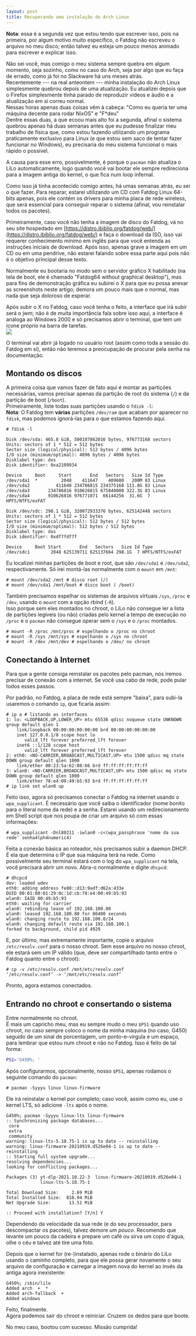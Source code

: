 ```yaml
---
layout: post
title: Recuperando uma instalação do Arch Linux
---
```


**Nota**: essa é a segunda vez que estou tendo que escrever isso, pois
na primeira, por algum motivo muito específico, o Fatdog não escreveu o
arquivo no meu disco; então talvez eu esteja um pouco menos animado para
escrever e explicar isso.  

Não sei você, mas comigo o meu sistema sempre quebra em algum momento, seja
sozinho, como no caso do Arch, seja por algo que eu faça de errado, como já foi
no Slackware há uns meses atrás.  
Recentemente --- na real anteontem --- minha instalação do Arch Linux
simplesmente quebrou depois de uma atualização. Eu atualizei depois que o
Firefox simplesmente tinha parado de reproduzir vídeos e áudio e a atualização
em si correu normal.  
Nessas horas apenas duas coisas vêm à cabeça: "Como eu queria ter uma máquina
decente para rodar NixOS" e "F*deu"  
Dentre essas duas, a que ecoou mais alto foi a segunda, afinal o sistema quebrou
apenas há duas semanas antes que eu pudesse finalizar meu trabalho de física
que, como estou fazendo utilizando um programa praticamente exclusivo para
Linux (e que estou sem saco de tentar fazer funcionar no Windows), eu precisaria
do meu sistema funcional o mais rápido o possível.  

A causa para esse erro, possivelmente, é porque o `pacman` não atualiza o LiLo
automaticamente, logo quando você vai bootar ele sempre redireciona para a
imagem antiga do kernel, o que fica num loop infernal.  

Como isso já tinha acontecido comigo antes, há umas semanas atrás, eu sei o que
fazer.
Para reparar, estarei utilizando um CD com Fatdog Linux 64-bits apenas, pois ele
contém os drivers para minha placa de rede wireless, que será essencial para
conseguir reparar o sistema (afinal, vou reinstalar todos os pacotes).  

Primeiramente, caso você não tenha a imagem de disco do Fatdog, vá no seu site
hospedado em [https://distro.ibiblio.org/fatdog/web/](https://distro.ibiblio.org/fatdog/web/) e faça o download da ISO,
isso vai requerer conhecimento mínimo em inglês para que você entenda as
instruções iniciais de download.
Após isso, apenas grave a imagem em um CD ou em uma pendrive, não estarei
falando sobre essa parte aqui pois não é o objetivo principal desse texto.  

Normalmente eu bootaria no modo sem o servidor gráfico X habilitado (na tela de
boot, ele é chamado "Fatdog64 without graphical desktop"), mas para fins de
demonstração gráfica eu subirei o X para que eu possa anexar as screenshots
neste artigo; demora um pouco mais que o normal, mas nada que seja doloroso de
esperar.  

Após subir o X no Fatdog, caso você tenha o feito, a interface que irá
subir será o jwm; não é de muita importância fala sobre isso aqui, a
interface é análoga ao Windows 2000 e só precisamos abrir o terminal,
que tem um ícone próprio na barra de tarefas.  
![](/blog/assets/img/fatdog_x.png)  

O terminal vai abrir já logado no usuário root (assim como toda a sessão
do Fatdog em si), então não teremos a preocupação de procurar pela senha
na documentação.  

## Montando os discos
A primeira coisa que vamos fazer de fato aqui é montar as partições
necessárias, vamos precisar apenas da partição de root do sistema (`/`)
e da partição de boot (`/boot`).   
Primeiramente, liste todas suas partições usando o `fdisk -l`:  
**Nota**: O Fatdog tem **várias** partições `/dev/ram` que acabam por
aparecer no `fdisk`, mas podemos ignorá-las para o que estamos fazendo
aqui.  

```
# fdisk -l

Disk /dev/sda: 465.8 GiB, 500107862016 bytes, 976773168 sectors
Units: sectors of 1 * 512 = 512 bytes
Sector size (logical/physical): 512 bytes / 4096 bytes
I/O size (minimum/optimal): 4096 bytes / 4096 bytes
Disklabel type: dos
Disk identifier: 0xa2109934

Device     Boot     Start       End   Sectors   Size Id Type
/dev/sda1  *         2048    411647    409600   200M 83 Linux
/dev/sda2          411648 234786815 234375168 111.8G 83 Linux
/dev/sda3       234786816 910626815 675840000 322.3G 83 Linux
/dev/sda4       910626816 976771071  66144256  31.6G  7 HPFS/NTFS/exFAT

Disk /dev/sdc: 298.1 GiB, 320072933376 bytes, 625142448 sectors
Units: sectors of 1 * 512 = 512 bytes
Sector size (logical/physical): 512 bytes / 512 bytes
I/O size (minimum/optimal): 512 bytes / 512 bytes
Disklabel type: dos
Disk identifier: 0xdf7fdf7f

Device     Boot Start       End   Sectors   Size Id Type
/dev/sdc1        2048 625139711 625137664 298.1G  7 HPFS/NTFS/exFAT
```  

Eu localizei minhas partições de boot e root, que são `/dev/sda1` e
`/dev/sda2`, respectivamente. Só irei montá-las normalmente com o 
`mount` em `/mnt`:  

```
# mount /dev/sda2 /mnt # disco root (/)
# mount /dev/sda1 /mnt/boot # disco boot ( /boot)
```  

Também precisamos espelhar os sistemas de arquivos virtuais `/sys`,
`/proc` e `/dev`, usando o `mount` com a opção rbind (`-R`).  
Isso porque sem eles montados no chroot, o LiLo não consegue ler a lista
de partições legíveis (ou não) criadas pelo kernel a tempo de execução
no `/proc` e o `pacman` não consegue operar sem o `/sys` e o `/proc`
montados.  

```
# mount -R /proc /mnt/proc # espelhando o /proc no chroot
# mount -R /sys /mnt/sys # espelhando o /sys no chroot
# mount -R /dev /mnt/dev # espelhando o /dev/ no chroot
```  

## Conectando à Internet
Para que a gente consiga reinstalar os pacotes pelo pacman, nós
iremos precisar de conexão com a internet. Se você usa cabo de rede,
pode pular todos esses passos.  

Por padrão, no Fatdog, a placa de rede está sempre "baixa", para subi-la
usaremos o comando `ip`, que ficaria assim:  

```
# ip a # listando as interfaces
1: lo: <LOOPBACK,UP,LOWER_UP> mtu 65536 qdisc noqueue state UNKNOWN group default qlen 1
    link/loopback 00:00:00:00:00:00 brd 00:00:00:00:00:00
    inet 127.0.0.1/8 scope host lo
       valid_lft forever preferred_lft forever
    inet6 ::1/128 scope host 
       valid_lft forever preferred_lft forever
2: eth0: <NO-CARRIER,BROADCAST,MULTICAST,UP> mtu 1500 qdisc mq state DOWN group default qlen 1000
    link/ether 00:23:5a:62:08:66 brd ff:ff:ff:ff:ff:ff
3: wlan0: <NO-CARRIER,BROADCAST,MULTICAST,UP> mtu 1500 qdisc mq state DOWN group default qlen 1000
    link/ether 78:e4:00:49:b5:93 brd ff:ff:ff:ff:ff:ff
# ip link set wlan0 up
```  

Feito isso, agora só precisamos conectar o Fatdog na internet usando o
`wpa_supplicant`. É necessário que você saiba o identificador (nome
bonito para o literal nome da rede) e a senha. Estarei usando um
redirecionamento em Shell script que nos poupa de criar um arquivo só
com essas informações:

```
# wpa_supplicant -Dnl80211 -iwlan0 -c<(wpa_passphrase 'nome da sua rede' senha4lph4numeric4)
```  

Feita a conexão básica ao roteador, nós precisamos subir a daemon DHCP.  
É ela que determina o IP que sua máquina terá na rede.
Como possivelmente seu terminal estará com o log do `wpa_supplicant`
na tela, você precisará abrir um novo. Abra-o normalmente e digite
`dhcpcd`:  

```
# dhcpcd
dev: loaded udev
eth0: adding address fe80::d13:9adf:d62a:433e
DUID 00:01:00:01:29:0c:1d:cb:78:e4:00:49:b5:93
wlan0: IAID 00:49:b5:93
eth0: waiting for carrier
wlan0: rebinding lease of 192.168.100.80
wlan0: leased 192.168.100.80 for 86400 seconds
wlan0: changing route to 192.168.100.0/24
wlan0: changing default route via 192.168.100.1
forked to background, child pid 4929
```

E, por último, mas extremamente importante, copie o arquivo `/etc/resolv.conf`
para o nosso chroot. Sem esse arquivo no nosso chroot, ele estará sem um
IP válido (que, deve ser compartilhado tanto entre o Fatdog quanto entre
o chroot):  

```
# cp -v /etc/resolv.conf /mnt/etc/resolv.conf 
‘/etc/resolv.conf’ -> ‘/mnt/etc/resolv.conf’
```

Pronto, agora estamos conectados.  

## Entrando no chroot e consertando o sistema
Entre normalmente no chroot.  
É mais um capricho meu, mas eu sempre mudo o meu `$PS1` quando uso
chroot, no caso sempre coloco o nome da minha máquina (no caso, G450)
seguido de um sinal de porcentagem, um ponto-e-vírgula e um espaço, para
lembrar que estou num chroot e não no Fatdog. Isso é feito de tal forma:  

```sh
PS1='G450%; '
```  

Após configurarmos, opcionalmente, nosso `$PS1`, apenas rodamos o
seguinte comando do `pacman`:  

```
# pacman -Syyyu linux linux-firmware
```  

Ele irá reinstalar o kernel por completo; caso você, assim como eu, use
o kernel LTS, só adicione `-lts` após o nome.  

```
G450%; pacman -Syyyu linux-lts linux-firmware
:: Synchronizing package databases...
 core
 extra
 community
warning: linux-lts-5.10.75-1 is up to date -- reinstalling
warning: linux-firmware-20210919.d526e04-1 is up to date -- reinstalling
:: Starting full system upgrade...
resolving dependencies...
looking for conflicting packages...

Packages (3) yt-dlp-2021.10.22-3  linux-firmware-20210919.d526e04-1
             linux-lts-5.10.75-1

Total Download Size:     2.69 MiB
Total Installed Size:  810.94 MiB
Net Upgrade Size:       13.51 MiB

:: Proceed with installation? [Y/n] Y
```  
Dependendo da velocidade da sua rede (e do seu processador, para
descompactar os pacotes), talvez demore *um pouco*. Recomendo que
levante um pouco da cadeira e prepare um café ou sirva um copo d'água,
olhe o céu e talvez até tire uma foto.    

Depois que o kernel for (re-)instalado, apenas rode o binário do LiLo
usando o caminho completo, para que ele possa gerar novamente o seu
arquivo de configuração e carregar a imagem nova do kernel ao invés da
antiga agora inexistente:  

```
G450%; /sbin/lilo
Added arch  +  *
Added arch-fallback  +
Added windows
```  

Feito, finalmente.  
Agora podemos sair do chroot e reiniciar. Cruzem os dedos para que
boote.  

No meu caso, bootou com sucesso. Missão cumprida!
